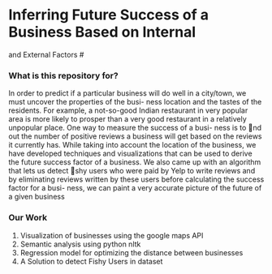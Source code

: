 # Inferring Future Success of a Business Based on Internal
and External Factors #

### What is this repository for? ###

In order to predict if a particular business will do well in
a city/town, we must uncover the properties of the busi-
ness location and the tastes of the residents. For example, a
not-so-good Indian restaurant in very popular area is more
likely to prosper than a very good restaurant in a relatively
unpopular place. One way to measure the success of a busi-
ness is to nd out the number of positive reviews a business
will get based on the reviews it currently has. While taking
into account the location of the business, we have developed
techniques and visualizations that can be used to derive the
future success factor of a business. We also came up with an
algorithm that lets us detect shy users who were paid by
Yelp to write reviews and by eliminating reviews written by
these users before calculating the success factor for a busi-
ness, we can paint a very accurate picture of the future of a
given business

### Our Work ###

1) Visualization of businesses using the google maps API 
2) Semantic analysis using python nltk 
3) Regression model for optimizing the distance between businesses 
4) A Solution to detect Fishy Users in dataset 
